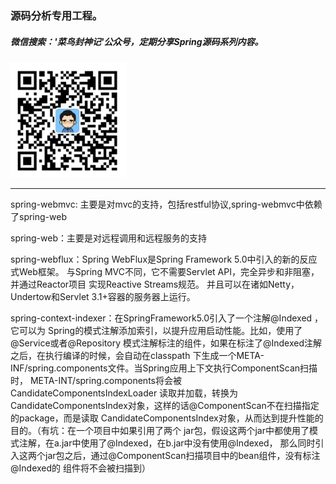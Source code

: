 ### 源码分析专用工程。

##### 微信搜索：'菜鸟封神记'公众号，定期分享Spring源码系列内容。
![avatar](2.png)


----------------------------------------------------------------------------------
spring-webmvc: 主要是对mvc的支持，包括restful协议,spring-webmvc中依赖了spring-web

spring-web：主要是对远程调用和远程服务的支持

spring-webflux：Spring WebFlux是Spring Framework 5.0中引入的新的反应式Web框架。
    与Spring MVC不同，它不需要Servlet API，完全异步和非阻塞， 并通过Reactor项目
    实现Reactive Streams规范。 并且可以在诸如Netty，Undertow和Servlet 3.1+容器的服务器上运行。

spring-context-indexer：在SpringFramework5.0引入了一个注解@Indexed ，它可以为
    Spring的模式注解添加索引，以提升应用启动性能。比如，使用了@Service或者@Repository
    模式注解标注的组件，如果在标注了@Indexed注解之后，在执行编译的时候，会自动在classpath
    下生成一个META-INF/spring.components文件。当Spring应用上下文执行ComponentScan扫描时，
    META-INT/spring.components将会被CandidateComponentsIndexLoader 读取并加载，转换为
    CandidateComponentsIndex对象，这样的话@ComponentScan不在扫描指定的package，而是读取
    CandidateComponentsIndex对象，从而达到提升性能的目的。（有坑：在一个项目中如果引用了两个
    jar包，假设这两个jar中都使用了模式注解，在a.jar中使用了@Indexed，在b.jar中没有使用@Indexed，
    那么同时引入这两个jar包之后，通过@ComponentScan扫描项目中的bean组件，没有标注@Indexed的
    组件将不会被扫描到）
    
